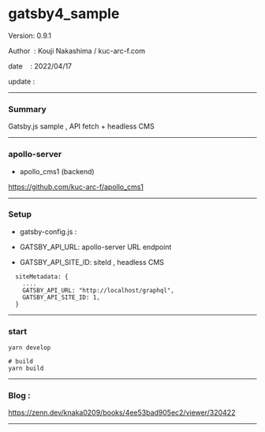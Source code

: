 ﻿# gatsby4_sample

 Version: 0.9.1

 Author  : Kouji Nakashima / kuc-arc-f.com

 date    : 2022/04/17

 update  :

***
### Summary

Gatsby.js sample , API fetch + headless CMS 

***
### apollo-server

* apollo_cms1  (backend)

https://github.com/kuc-arc-f/apollo_cms1

***
### Setup

* gatsby-config.js : 

* GATSBY_API_URL: apollo-server URL endpoint

* GATSBY_API_SITE_ID: siteId , headless CMS

```
  siteMetadata: {
    ....
    GATSBY_API_URL: "http://localhost/graphql",
    GATSBY_API_SITE_ID: 1, 
  }
```

***
### start
```
yarn develop

# build
yarn build
```

***
### Blog :

https://zenn.dev/knaka0209/books/4ee53bad905ec2/viewer/320422

***

